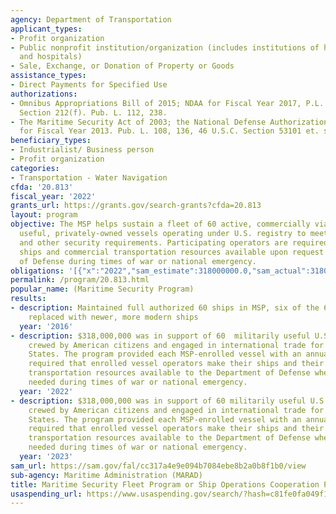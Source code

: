 ```yaml
---
agency: Department of Transportation
applicant_types:
- Profit organization
- Public nonprofit institution/organization (includes institutions of higher education
  and hospitals)
- Sale, Exchange, or Donation of Property or Goods
assistance_types:
- Direct Payments for Specified Use
authorizations:
- Omnibus Appropriations Bill of 2015; NDAA for Fiscal Year 2017, P.L. -112-239; 1122,
  Section 212(f). Pub. L. 112, 238.
- The Maritime Security Act of 2003; the National Defense Authorization Act (NDAA)
  for Fiscal Year 2013. Pub. L. 108, 136, 46 U.S.C. Section 53101 et. seq.
beneficiary_types:
- Industrialist/ Business person
- Profit organization
categories:
- Transportation - Water Navigation
cfda: '20.813'
fiscal_year: '2022'
grants_url: https://grants.gov/search-grants?cfda=20.813
layout: program
objective: The MSP helps sustain a fleet of 60 active, commercially viable, militarily
  useful, privately-owned vessels operating under U.S. registry to meet national defense
  and other security requirements. Participating operators are required to make their
  ships and commercial transportation resources available upon request by the Secretary
  of Defense during times of war or national emergency.
obligations: '[{"x":"2022","sam_estimate":318000000.0,"sam_actual":318000000.0,"usa_spending_actual":5000.0},{"x":"2023","sam_estimate":318000000.0,"sam_actual":0.0,"usa_spending_actual":5000.0},{"x":"2024","sam_estimate":318000000.0,"sam_actual":0.0,"usa_spending_actual":5000.0}]'
permalink: /program/20.813.html
popular_name: (Maritime Security Program)
results:
- description: Maintained full authorized 60 ships in MSP, six of the 60 ships were
    replaced with newer, more modern ships
  year: '2016'
- description: $318,000,000 was in support of 60  militarily useful U.S.-flag vessels
    crewed by American citizens and engaged in international trade for the United
    States. The program provided each MSP-enrolled vessel with an annual stipend and
    required that enrolled vessel operators make their ships and their global commercial
    transportation resources available to the Department of Defense whenever or wherever
    needed during times of war or national emergency.
  year: '2022'
- description: $318,000,000 was in support of 60 militarily useful U.S.-flag vessels
    crewed by American citizens and engaged in international trade for the United
    States. The program provided each MSP-enrolled vessel with an annual stipend and
    required that enrolled vessel operators make their ships and their global commercial
    transportation resources available to the Department of Defense whenever or wherever
    needed during times of war or national emergency.
  year: '2023'
sam_url: https://sam.gov/fal/cc317a4e9e094b7084ebe8b2a0b8f1b0/view
sub-agency: Maritime Administration (MARAD)
title: Maritime Security Fleet Program or Ship Operations Cooperation Program
usaspending_url: https://www.usaspending.gov/search/?hash=c81fe0fa049f1fb4d01608a690a1980e
---
```

